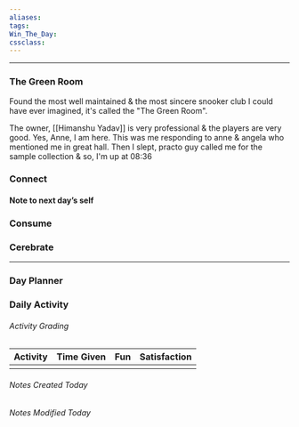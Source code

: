 ```yaml
---
aliases:  
tags:
Win_The_Day:  
cssclass:
---
```

---
### The Green Room
Found the most well maintained & the most sincere snooker club I could have ever imagined, it's called the "The Green Room".

The owner, [[Himanshu Yadav]] is very professional & the players are very good.
Yes, Anne, I am here. This was me responding to anne & angela who mentioned me in great hall. Then I slept, practo guy called me for the sample collection & so, I'm up at 08:36

### Connect 
#### Note to next day’s self
### Consume
### Cerebrate

--- 
### Day Planner

### Daily Activity 
###### Activity Grading
| Activity | Time Given | Fun | Satisfaction |
| -------- | ---------- | --- | ------------ |
|  |            |     |              |

###### Notes Created Today
###### Notes Modified Today 


